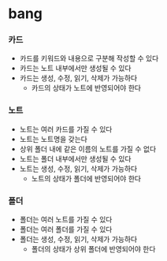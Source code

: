# bang

### 카드 
- 카드를 키워드와 내용으로 구분해 작성할 수 있다
- 카드는 노트 내부에서만 생성될 수 있다
- 카드는 생성, 수정, 읽기, 삭제가 가능하다
  - 카드의 상태가 노트에 반영되어야 한다

### 노트
- 노트는 여러 카드를 가질 수 있다
- 노트는 노트명을 갖는다
- 상위 폴더 내에 같은 이름의 노트를 가질 수 없다
- 노트는 폴더 내부에서만 생성될 수 있다
- 노트는 생성, 수정, 읽기, 삭제가 가능하다
  - 노트의 상태가 폴더에 반영되어야 한다

### 폴더
- 폴더는 여러 노트를 가질 수 있다
- 폴더는 여러 폴더를 가질 수 있다
- 폴더는 생성, 수정, 읽기, 삭제가 가능하다
  - 폴더의 상태가 상위 폴더에 반영되어야 한다

